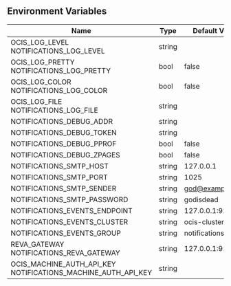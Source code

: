 ## Environment Variables

| Name | Type | Default Value | Description |
|------|------|---------------|-------------|
| OCIS_LOG_LEVEL<br/>NOTIFICATIONS_LOG_LEVEL | string |  | |
| OCIS_LOG_PRETTY<br/>NOTIFICATIONS_LOG_PRETTY | bool | false | |
| OCIS_LOG_COLOR<br/>NOTIFICATIONS_LOG_COLOR | bool | false | |
| OCIS_LOG_FILE<br/>NOTIFICATIONS_LOG_FILE | string |  | |
| NOTIFICATIONS_DEBUG_ADDR | string |  | |
| NOTIFICATIONS_DEBUG_TOKEN | string |  | |
| NOTIFICATIONS_DEBUG_PPROF | bool | false | |
| NOTIFICATIONS_DEBUG_ZPAGES | bool | false | |
| NOTIFICATIONS_SMTP_HOST | string | 127.0.0.1 | |
| NOTIFICATIONS_SMTP_PORT | string | 1025 | |
| NOTIFICATIONS_SMTP_SENDER | string | god@example.com | |
| NOTIFICATIONS_SMTP_PASSWORD | string | godisdead | |
| NOTIFICATIONS_EVENTS_ENDPOINT | string | 127.0.0.1:9233 | |
| NOTIFICATIONS_EVENTS_CLUSTER | string | ocis-cluster | |
| NOTIFICATIONS_EVENTS_GROUP | string | notifications | |
| REVA_GATEWAY<br/>NOTIFICATIONS_REVA_GATEWAY | string | 127.0.0.1:9142 | |
| OCIS_MACHINE_AUTH_API_KEY<br/>NOTIFICATIONS_MACHINE_AUTH_API_KEY | string |  | |